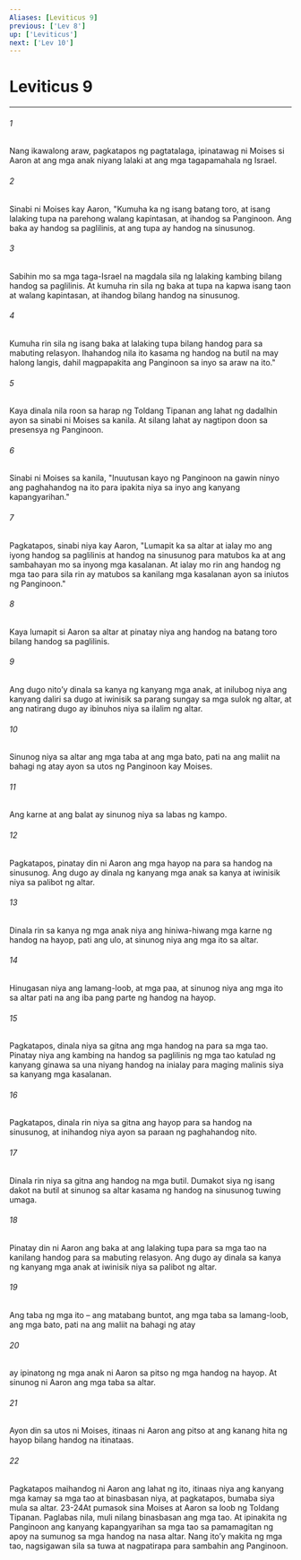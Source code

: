 ```yaml
---
Aliases: [Leviticus 9]
previous: ['Lev 8']
up: ['Leviticus']
next: ['Lev 10']
---
```

# Leviticus 9

***






















###### 1 










Nang ikawalong araw, pagkatapos ng pagtatalaga, ipinatawag ni Moises si Aaron at ang mga anak niyang lalaki at ang mga tagapamahala ng Israel. 





















###### 2 










Sinabi ni Moises kay Aaron, "Kumuha ka ng isang batang toro, at isang lalaking tupa na parehong walang kapintasan, at ihandog sa Panginoon. Ang baka ay handog sa paglilinis, at ang tupa ay handog na sinusunog. 





















###### 3 










Sabihin mo sa mga taga-Israel na magdala sila ng lalaking kambing bilang handog sa paglilinis. At kumuha rin sila ng baka at tupa na kapwa isang taon at walang kapintasan, at ihandog bilang handog na sinusunog. 





















###### 4 










Kumuha rin sila ng isang baka at lalaking tupa bilang handog para sa mabuting relasyon. Ihahandog nila ito kasama ng handog na butil na may halong langis, dahil magpapakita ang Panginoon sa inyo sa araw na ito." 





















###### 5 










Kaya dinala nila roon sa harap ng Toldang Tipanan ang lahat ng dadalhin ayon sa sinabi ni Moises sa kanila. At silang lahat ay nagtipon doon sa presensya ng Panginoon. 





















###### 6 










Sinabi ni Moises sa kanila, "Inuutusan kayo ng Panginoon na gawin ninyo ang paghahandog na ito para ipakita niya sa inyo ang kanyang kapangyarihan." 





















###### 7 










Pagkatapos, sinabi niya kay Aaron, "Lumapit ka sa altar at ialay mo ang iyong handog sa paglilinis at handog na sinusunog para matubos ka at ang sambahayan mo sa inyong mga kasalanan. At ialay mo rin ang handog ng mga tao para sila rin ay matubos sa kanilang mga kasalanan ayon sa iniutos ng Panginoon." 





















###### 8 










Kaya lumapit si Aaron sa altar at pinatay niya ang handog na batang toro bilang handog sa paglilinis. 





















###### 9 










Ang dugo nitoʼy dinala sa kanya ng kanyang mga anak, at inilubog niya ang kanyang daliri sa dugo at iwinisik sa parang sungay sa mga sulok ng altar, at ang natirang dugo ay ibinuhos niya sa ilalim ng altar. 





















###### 10 










Sinunog niya sa altar ang mga taba at ang mga bato, pati na ang maliit na bahagi ng atay ayon sa utos ng Panginoon kay Moises. 





















###### 11 










Ang karne at ang balat ay sinunog niya sa labas ng kampo. 





















###### 12 










Pagkatapos, pinatay din ni Aaron ang mga hayop na para sa handog na sinusunog. Ang dugo ay dinala ng kanyang mga anak sa kanya at iwinisik niya sa palibot ng altar. 





















###### 13 










Dinala rin sa kanya ng mga anak niya ang hiniwa-hiwang mga karne ng handog na hayop, pati ang ulo, at sinunog niya ang mga ito sa altar. 





















###### 14 










Hinugasan niya ang lamang-loob, at mga paa, at sinunog niya ang mga ito sa altar pati na ang iba pang parte ng handog na hayop. 





















###### 15 










Pagkatapos, dinala niya sa gitna ang mga handog na para sa mga tao. Pinatay niya ang kambing na handog sa paglilinis ng mga tao katulad ng kanyang ginawa sa una niyang handog na inialay para maging malinis siya sa kanyang mga kasalanan. 





















###### 16 










Pagkatapos, dinala rin niya sa gitna ang hayop para sa handog na sinusunog, at inihandog niya ayon sa paraan ng paghahandog nito. 





















###### 17 










Dinala rin niya sa gitna ang handog na mga butil. Dumakot siya ng isang dakot na butil at sinunog sa altar kasama ng handog na sinusunog tuwing umaga. 





















###### 18 










Pinatay din ni Aaron ang baka at ang lalaking tupa para sa mga tao na kanilang handog para sa mabuting relasyon. Ang dugo ay dinala sa kanya ng kanyang mga anak at iwinisik niya sa palibot ng altar. 





















###### 19 










Ang taba ng mga ito – ang matabang buntot, ang mga taba sa lamang-loob, ang mga bato, pati na ang maliit na bahagi ng atay 





















###### 20 










ay ipinatong ng mga anak ni Aaron sa pitso ng mga handog na hayop. At sinunog ni Aaron ang mga taba sa altar. 





















###### 21 










Ayon din sa utos ni Moises, itinaas ni Aaron ang pitso at ang kanang hita ng hayop bilang handog na itinataas. 





















###### 22 










Pagkatapos maihandog ni Aaron ang lahat ng ito, itinaas niya ang kanyang mga kamay sa mga tao at binasbasan niya, at pagkatapos, bumaba siya mula sa altar. 23-24At pumasok sina Moises at Aaron sa loob ng Toldang Tipanan. Paglabas nila, muli nilang binasbasan ang mga tao. At ipinakita ng Panginoon ang kanyang kapangyarihan sa mga tao sa pamamagitan ng apoy na sumunog sa mga handog na nasa altar. Nang itoʼy makita ng mga tao, nagsigawan sila sa tuwa at nagpatirapa para sambahin ang Panginoon.
